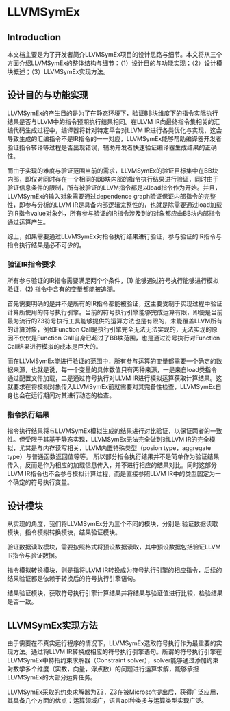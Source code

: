 # LLVMSymEx

## Introduction

本文档主要是为了开发者简介LLVMSymEx项目的设计思路与细节。本文将从三个方面介绍LLVMSymEx的整体结构与细节：（1）设计目的与功能实现；（2）设计模块概述；（3）LLVMSymEx实现方法。

## 设计目的与功能实现

LLVMSymEx的产生目的是为了在静态环境下，验证BB块维度下的指令实际执行结果是否与LLVM中的指令预期执行结果相同。在LLVM IR向最终指令集相关的汇编代码生成过程中，编译器将针对特定平台对LLVM IR进行各类优化与实现，这会导致生成的汇编指令不是IR指令的一一对应，LLVMSymEx能够帮助编译器开发者验证指令转译等过程是否出现错误，辅助开发者快速验证编译器生成结果的正确性。

而由于实现的难度与验证范围当前的需求，LLVMSymEx的验证目标集中在BB块内部，即仅对同时存在一个相同的BB块内部的指令执行结果进行验证，同时由于验证信息条件的限制，所有被验证的LLVM指令都是以load指令作为开始。并且，LLVMSymEx的输入对象需要通过dependence graph验证保证内部指令的完整性，即参与分析的LLVM IR是具备内部逻辑完整性的，也就是除需要通过load加载的IR指令value对象外，所有参与验证的IR指令涉及到的对象都应由BB块内部指令通过运算产生。

综上，如果需要通过LLVMSymEx对指令执行结果进行验证，参与验证的IR指令与指令执行结果是必不可少的。

### 验证IR指令要求

所有参与验证的IR指令需要满足两个个条件，(1) 能够通过符号执行能够进行模拟验证，(2) 指令中含有的变量都能被追溯。

首先需要明确的是并不是所有的IR指令都能被验证，这主要受制于实现过程中验证计算所使用的符号执行引擎。当前的符号执行引擎能够完成运算有限，即便是当前最为流行的Z3符号执行工具能够提供的运算方法也是有限的，未能覆盖LLVM所有的计算对象，例如Function Call是执行引擎完全无法无法实现的，无法实现的原因不仅仅是Function Call自身已超过了BB块范围，也是通过符号执行对Function Call结果进行模拟的成本是巨大的。

而在LLVMSymEx能进行验证的范围中，所有参与运算的变量都需要一个确定的数据来源，也就是说，每一个变量的具体数值只有两种来源，一是来自load类指令通过配置文件加载，二是通过符号执行对LLVM IR进行模拟运算获取计算结果。这就要求在将模拟对象传入LLVMSymEx前就需要对其完备性检查，LLVMSymEx自身也会在运行期间对其进行动态的检查。

### 指令执行结果

指令执行结果将与LLVMSymEx模拟生成的结果进行对比验证，以保证两者的一致性。但受限于其基于静态实现，LLVMSymEx无法完全做到对LLVM IR的完全模拟，尤其是与内存读写相关，LLVM内置特殊类型（posion type，aggregate type）与普通函数返回值等等。
所以部分指令执行结果并不是简单作为验证结果传入，反而是作为相应的加载信息传入，并不进行相应的结果对比。同时这部分LLVM IR指令也不会参与模拟计算过程，而是直接参照LLVM IR中的类型固定为一个确定的符号执行变量。

## 设计模块

从实现的角度，我们将LLVMSymEx分为三个不同的模块，分别是:验证数据读取模块，指令模拟转换模块，结果验证模块。

验证数据读取模块，需要按照格式将预设数据读取，其中预设数据包括验证LLVM IR指令与验证数据。

指令模拟转换模块，则是指将LLVM IR转换成为符号执行引擎的相应指令，后续的结果验证都是依赖于转换后的符号执行引擎语句。

结果验证模块，获取符号执行引擎计算结果并将结果与验证值进行比较，检验结果是否一致。

## LLVMSymEx实现方法

由于需要在不真实运行程序的情况下，LLVMSymEx选取符号执行作为最重要的实现方法。通过将LLVM IR转换成相应的符号执行引擎语句。所谓的符号执行引擎在LLVMSymEx中特指约束求解器（Constraint solver），solver能够通过添加约束对数学多个维度（实数，向量，浮点数）的问题进行运算求解，能够承担LLVMSymEx的大部分运算任务。

LLVMSymEx采取的约束求解器为[Z3](https://github.com/Z3Prover/z3)，Z3在被Microsoft提出后，获得广泛应用，其具备几个方面的优点：运算领域广，语言api种类多与运算类型实现广泛。
